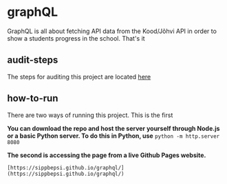 # graphQL
GraphQL is all about fetching API data from the Kood/Jõhvi API in order to show a students progress in the school. That's it
## audit-steps
The steps for auditing this project are located [here](https://github.com/01-edu/public/tree/master/subjects/graphql/audit)
## how-to-run
There are two ways of running this project. This is the first

**You can download the repo and host the server yourself through Node.js or a basic Python server. To do this in Python, use**
```python -m http.server 8080```

**The second is accessing the page from a live Github Pages website.**

```[https://sippbepsi.github.io/graphql/](https://sippbepsi.github.io/graphql/)```
